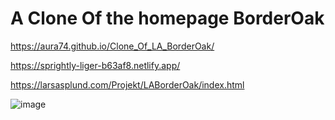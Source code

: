 # A Clone Of the homepage BorderOak

https://aura74.github.io/Clone_Of_LA_BorderOak/

https://sprightly-liger-b63af8.netlify.app/

https://larsasplund.com/Projekt/LABorderOak/index.html

![image](https://user-images.githubusercontent.com/50366078/225920426-bb58d1c1-5a19-4062-94c3-7f6ea3c1354f.png)
